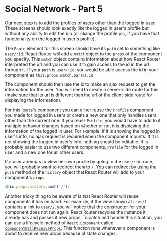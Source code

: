 # Social Network - Part 5

Our next step is to add the profiles of users other than the logged in user. These screens should look exactly like the logged in user's profile but without any ability to edit the bio (or change the profile pic, if you have that functionality on the logged in user's profile).

The `Route` element for this screen should have its `path` set to something like `user/:id`. React Router will add a `match` object to the `props` of the component you specify. This `match` object contains information about how React Router interpreted the url and you can use it to gain access to the id in the url through it. If your `path` is `user/:id`, you would be able access the id in your component as `this.props.match.params.id`.

The component should then use the id to make an ajax request to get the information for the user. You will need to create a server-side route for this (make sure that its url is different than the url of the client-side route for displaying the information).

For this `Route`'s component you can either reuse the `Profile` component you made for logged in users or create a new one that only handles users other than the current one. If you reuse `Profile`, you would have to add to it multiple behavior changes based on whether or not it is displaying the information of the logged in user. For example, if it is showing the logged in user's info, no ajax request is required when the component mounts. If it is not showing the logged in user's info, nothing should be editable. It is probably easier to use two different components, `Profile` for the logged in user and a new one for all other users.

If a user attempts to view her own profile by going to the `user/:id` route, you will probably want to redirect them to `/`. You can redirect by using the `push` method of the `history` object that React Router will add to your component's `props`.

```js
this.props.history.push('/');
```

Another tricky thing to be aware of is that React Router will reuse components it has on hand. For example, if the view shown at `user/1` contains a link to `user/2`, you will notice that the constructor for your component does not run again. React Router recycles the instance it already has and passes it new props. To catch and handle this situation, you can use a lifecycle method of `React.Component` called [`componentWillReceiveProps`](https://facebook.github.io/react/docs/react-component.html#componentwillreceiveprops). This function runs whenever a component is about to receive new props because of state changes.
